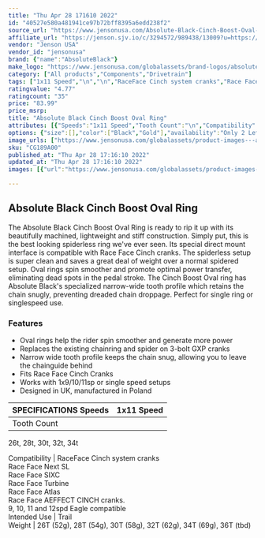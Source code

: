```yaml
---
title: "Thu Apr 28 171610 2022"
id: "40527e580a481941ce97b72bff8395a6edd238f2"
source_url: "https://www.jensonusa.com/Absolute-Black-Cinch-Boost-Oval-Ring"
affiliate_url: "https://jenson.sjv.io/c/3294572/989438/13009?u=https://www.jensonusa.com/Absolute-Black-Cinch-Boost-Oval-Ring"
vendor: "Jenson USA"
vendor_id: "jensonusa"
brand: {"name":"AbsoluteBlack"}
make_logo: "https://www.jensonusa.com/globalassets/brand-logos/absoluteblack2.jpg"
category: ["All products","Components","Drivetrain"]
tags: ["1x11 Speed","\n","\n","RaceFace Cinch system cranks","Race Face Next SL","Race Face SIXC","Race Face Turbine","Race Face Atlas","Race Face AEFFECT CINCH cranks. ","9, 10, 11 and 12spd Eagle compatible","Trail","26T (52g), 28T (54g), 30T (58g), 32T (62g), 34T (69g), 36T (tbd)"]
ratingvalue: "4.77"
ratingcount: "35"
price: "83.99"
price_msrp: 
title: "Absolute Black Cinch Boost Oval Ring"
attributes: [{"Speeds":"1x11 Speed","Tooth Count":"\n","Compatibility":"RaceFace Cinch system cranks","Intended Use":"Trail","Weight":"26T (52g), 28T (54g), 30T (58g), 32T (62g), 34T (69g), 36T (tbd)"}]
options: {"size":[],"color":["Black","Gold"],"availability":"Only 2 Left"}
image_urls: ["https://www.jensonusa.com/globalassets/product-images---all-assets/absoluteblack/cg189a00-black.jpg"]
sku: "CG189A00"
published_at: "Thu Apr 28 17:16:10 2022"
updated_at: "Thu Apr 28 17:16:10 2022"
images: [{"url":"https://www.jensonusa.com/globalassets/product-images---all-assets/absoluteblack/cg189a00-black.jpg","path":"full/eda80e0f5d3047ca46ae9a035fd414b4adfb3f5e.jpg","checksum":"317b436eafaff0d20d57fd04bd165602","status":"downloaded"}]

---
```

## Absolute Black Cinch Boost Oval Ring

The Absolute Black Cinch Boost Oval Ring is ready to rip it up with its
beautifully machined, lightweight and stiff construction. Simply put, this is
the best looking spiderless ring we've ever seen. Its special direct mount
interface is compatible with Race Face Cinch cranks. The spiderless setup is
super clean and saves a great deal of weight over a normal spidered setup.
Oval rings spin smoother and promote optimal power transfer, eliminating dead
spots in the pedal stroke. The Cinch Boost Oval ring has Absolute Black's
specialized narrow-wide tooth profile which retains the chain snugly,
preventing dreaded chain droppage. Perfect for single ring or singlespeed use.

### Features

  * Oval rings help the rider spin smoother and generate more power
  * Replaces the existing chainring and spider on 3-bolt GXP cranks
  * Narrow wide tooth profile keeps the chain snug, allowing you to leave the chainguide behind
  * Fits Race Face Cinch Cranks
  * Works with 1x9/10/11sp or single speed setups
  * Designed in UK, manufactured in Poland

SPECIFICATIONS Speeds | 1x11 Speed  
---|---  
Tooth Count |

26t, 28t, 30t, 32t, 34t  
  
Compatibility | RaceFace Cinch system cranks  
Race Face Next SL  
Race Face SIXC  
Race Face Turbine  
Race Face Atlas  
Race Face AEFFECT CINCH cranks.  
9, 10, 11 and 12spd Eagle compatible  
Intended Use | Trail  
Weight | 26T (52g), 28T (54g), 30T (58g), 32T (62g), 34T (69g), 36T (tbd)

